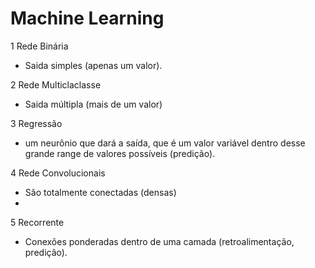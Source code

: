 # Machine Learning
 
 1 Rede Binária
  - Saida simples (apenas um valor).
 
 2 Rede Multiclaclasse
  - Saida múltipla (mais de um valor)  
 
 3 Regressão
  - um neurônio que dará a saída, que é um valor variável dentro desse grande range de valores possíveis (predição).
 
 4 Rede Convolucionais
  - São totalmente conectadas (densas) 
  -
 5 Recorrente
  - Conexões ponderadas dentro de uma camada (retroalimentação, predição).
 
